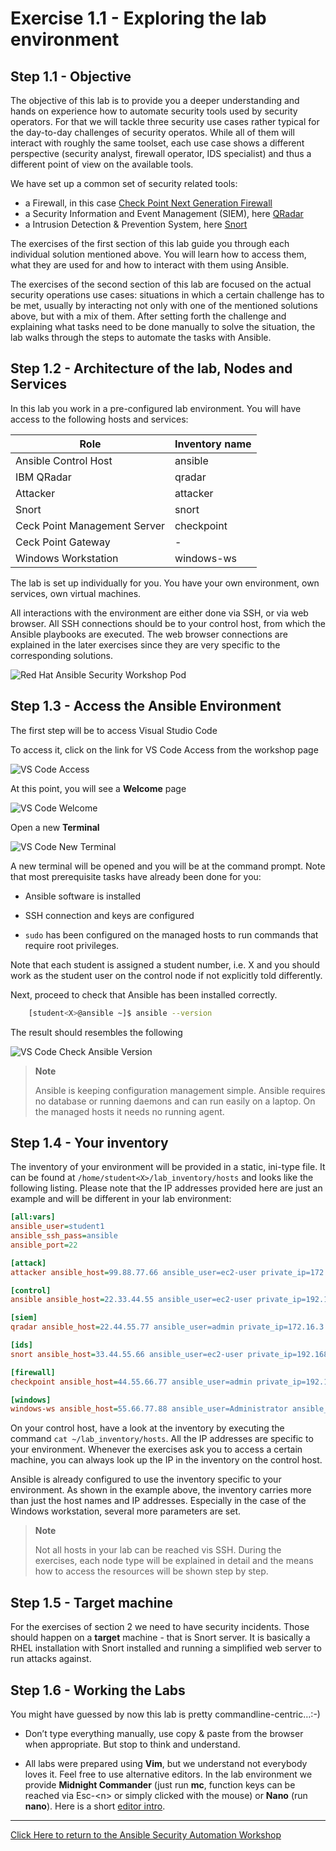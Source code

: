 # Exercise 1.1 - Exploring the lab environment

## Step 1.1 - Objective

The objective of this lab is to provide you a deeper understanding and hands on experience how to automate security tools used by security operators. For that we will tackle three security use cases rather typical for the day-to-day challenges of security operatos. While all of them will interact with roughly the same toolset, each use case shows a different perspective (security analyst, firewall operator, IDS specialist) and thus a different point of view on the available tools.

We have set up a common set of security related tools:

- a Firewall, in this case [Check Point Next Generation Firewall](https://www.checkpoint.com/products/next-generation-firewall/)
- a Security Information and Event Management (SIEM), here [QRadar](https://www.ibm.com/security/security-intelligence/qradar)
- a Intrusion Detection & Prevention System, here [Snort](https://www.snort.org)

The exercises of the first section of this lab guide you through each individual solution mentioned above. You will learn how to access them, what they are used for and how to interact with them using Ansible.

The exercises of the second section of this lab are focused on the actual security operations use cases: situations in which a certain challenge has to be met, usually by interacting not only with one of the mentioned solutions above, but with a mix of them. After setting forth the challenge and explaining what tasks need to be done manually to solve the situation, the lab walks through the steps to automate the tasks with Ansible.

## Step 1.2 - Architecture of the lab, Nodes and Services

In this lab you work in a pre-configured lab environment. You will have access to the following hosts and services:

| Role                         | Inventory name |
| -----------------------------| ---------------|
| Ansible Control Host         | ansible        |
| IBM QRadar                   | qradar         |
| Attacker                     | attacker       |
| Snort                        | snort          |
| Ceck Point Management Server | checkpoint     |
| Ceck Point Gateway           | -              |
| Windows Workstation          | windows-ws     |

The lab is set up individually for you. You have your own environment, own services, own virtual machines.

All interactions with the environment are either done via SSH, or via web browser. All SSH connections should be to your control host, from which the Ansible playbooks are executed. The web browser connections are explained in the  later exercises since they are very specific to the corresponding solutions.

![Red Hat Ansible Security Workshop Pod](../../../images/security_diagram.png)


## Step 1.3 - Access the Ansible Environment

The first step will be to access Visual Studio Code

To access it, click on the link for VS Code Access from the workshop page

![VS Code Access](images/1-vscode-access.png)

At this point, you will see a **Welcome** page

![VS Code Welcome](images/1-vscode-welcome-page.png)

Open a new **Terminal**

![VS Code New Terminal](images/1-vscode-new-terminal.png)

A new terminal will be opened and you will be at the command prompt. Note that most prerequisite tasks have already been done for you:

  - Ansible software is installed

  - SSH connection and keys are configured

  - `sudo` has been configured on the managed hosts to run commands that require root privileges.


Note that each student is assigned a student number, i.e. X and you should work as the student <X> user on the control node if not explicitly told differently.

Next, proceed to check that Ansible has been installed correctly.

```bash
    [student<X>@ansible ~]$ ansible --version
```

The result should resembles the following

![VS Code Check Ansible Version](images/1-vscode-check-ansible-version.png)


> **Note**
> 
> Ansible is keeping configuration management simple. Ansible requires no database or running daemons and can run easily on a laptop. On the managed hosts it needs no running agent.

## Step 1.4 - Your inventory

The inventory of your environment will be provided in a static, ini-type file. It can be found at `/home/student<X>/lab_inventory/hosts` and looks like the following listing. Please note that the IP addresses provided here are just an example and will be different in your lab environment:

```ini
[all:vars]
ansible_user=student1
ansible_ssh_pass=ansible
ansible_port=22

[attack]
attacker ansible_host=99.88.77.66 ansible_user=ec2-user private_ip=172.16.99.66 private_ip2=172.17.44.66

[control]
ansible ansible_host=22.33.44.55 ansible_user=ec2-user private_ip=192.168.2.3

[siem]
qradar ansible_host=22.44.55.77 ansible_user=admin private_ip=172.16.3.44 ansible_httpapi_pass="Ansible1!" ansible_connection=httpapi ansible_httpapi_use_ssl=yes ansible_httpapi_validate_certs=False ansible_network_os=ibm.qradar.qradar

[ids]
snort ansible_host=33.44.55.66 ansible_user=ec2-user private_ip=192.168.3.4 private_ip2=172.17.33.77

[firewall]
checkpoint ansible_host=44.55.66.77 ansible_user=admin private_ip=192.168.4.5 ansible_network_os=checkpoint ansible_connection=httpapi ansible_httpapi_use_ssl=yes ansible_httpapi_validate_certs=no

[windows]
windows-ws ansible_host=55.66.77.88 ansible_user=Administrator ansible_pass=RedHat19! ansible_port=5986 ansible_connection=winrm ansible_winrm_server_cert_validation=ignore private_ip=192.168.5.6
```

On your control host, have a look at the inventory by executing the command `cat ~/lab_inventory/hosts`. All the IP addresses are specific to your environment. Whenever the exercises ask you to access a certain machine, you can always look up the IP in the inventory on the control host.

Ansible is already configured to use the inventory specific to your environment. As shown in the example above, the inventory carries more than just the host names and IP addresses. Especially in the case of the Windows workstation, several more parameters are set.

> **Note**
> 
> Not all hosts in your lab can be reached vis SSH. During the exercises, each node type will be explained in detail and the means how to access the resources will be shown step by step.

## Step 1.5 - Target machine

For the exercises of section 2 we need to have security incidents. Those should happen on a **target** machine - that is Snort server. It is basically a RHEL installation with Snort installed and running a simplified web server to run attacks against.

## Step 1.6 - Working the Labs

You might have guessed by now this lab is pretty commandline-centric…​ :-)

  - Don’t type everything manually, use copy & paste from the browser when appropriate. But stop to think and understand.

  - All labs were prepared using **Vim**, but we understand not everybody loves it. Feel free to use alternative editors. In the lab environment we provide **Midnight Commander** (just run **mc**, function keys can be reached via Esc-\<n\> or simply clicked with the mouse) or **Nano** (run **nano**). Here is a short [editor intro](../0.0-support-docs/editor_intro.md).

----

[Click Here to return to the Ansible Security Automation Workshop](../README.md#section-1---introduction-to-ansible-security-automation-basics)
